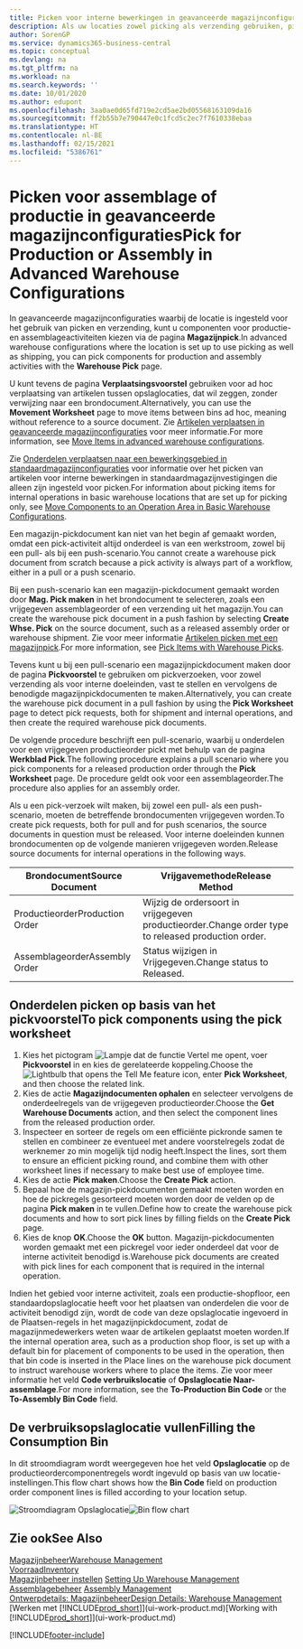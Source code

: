 ```yaml
---
title: Picken voor interne bewerkingen in geavanceerde magazijnconfiguraties
description: Als uw locaties zowel picking als verzending gebruiken, pickt u componenten voor productie- en assemblageactiviteiten op de pagina Magazijnpick.
author: SorenGP
ms.service: dynamics365-business-central
ms.topic: conceptual
ms.devlang: na
ms.tgt_pltfrm: na
ms.workload: na
ms.search.keywords: ''
ms.date: 10/01/2020
ms.author: edupont
ms.openlocfilehash: 3aa0ae0d65fd719e2cd5ae2bd05568163109da16
ms.sourcegitcommit: ff2b55b7e790447e0c1fcd5c2ec7f7610338ebaa
ms.translationtype: HT
ms.contentlocale: nl-BE
ms.lasthandoff: 02/15/2021
ms.locfileid: "5386761"
---
```

# <a name="pick-for-production-or-assembly-in-advanced-warehouse-configurations"></a><span data-ttu-id="6f19c-103">Picken voor assemblage of productie in geavanceerde magazijnconfiguraties</span><span class="sxs-lookup"><span data-stu-id="6f19c-103">Pick for Production or Assembly in Advanced Warehouse Configurations</span></span>
<span data-ttu-id="6f19c-104">In geavanceerde magazijnconfiguraties waarbij de locatie is ingesteld voor het gebruik van picken en verzending, kunt u componenten voor productie- en assemblageactiviteiten kiezen via de pagina **Magazijnpick**.</span><span class="sxs-lookup"><span data-stu-id="6f19c-104">In advanced warehouse configurations where the location is set up to use picking as well as shipping, you can pick components for production and assembly activities with the **Warehouse Pick** page.</span></span>  

<span data-ttu-id="6f19c-105">U kunt tevens de pagina **Verplaatsingsvoorstel** gebruiken voor ad hoc verplaatsing van artikelen tussen opslaglocaties, dat wil zeggen, zonder verwijzing naar een brondocument.</span><span class="sxs-lookup"><span data-stu-id="6f19c-105">Alternatively, you can use the **Movement Worksheet** page to move items between bins ad hoc, meaning without reference to a source document.</span></span> <span data-ttu-id="6f19c-106">Zie [Artikelen verplaatsen in geavanceerde magazijnconfiguraties](warehouse-how-to-move-items-in-advanced-warehousing.md) voor meer informatie.</span><span class="sxs-lookup"><span data-stu-id="6f19c-106">For more information, see [Move Items in advanced warehouse configurations](warehouse-how-to-move-items-in-advanced-warehousing.md).</span></span>  

<span data-ttu-id="6f19c-107">Zie [Onderdelen verplaatsen naar een bewerkingsgebied in standaardmagazijnconfiguraties](warehouse-how-to-move-components-to-an-operation-area-in-basic-warehousing.md) voor informatie over het picken van artikelen voor interne bewerkingen in standaardmagazijnvestigingen die alleen zijn ingesteld voor picken.</span><span class="sxs-lookup"><span data-stu-id="6f19c-107">For information about picking items for internal operations in basic warehouse locations that are set up for picking only, see [Move Components to an Operation Area in Basic Warehouse Configurations](warehouse-how-to-move-components-to-an-operation-area-in-basic-warehousing.md).</span></span>  

<span data-ttu-id="6f19c-108">Een magazijn-pickdocument kan niet van het begin af gemaakt worden, omdat een pick-activiteit altijd onderdeel is van een werkstroom, zowel bij een pull- als bij een push-scenario.</span><span class="sxs-lookup"><span data-stu-id="6f19c-108">You cannot create a warehouse pick document from scratch because a pick activity is always part of a workflow, either in a pull or a push scenario.</span></span>  

<span data-ttu-id="6f19c-109">Bij een push-scenario kan een magazijn-pickdocument gemaakt worden door **Mag. Pick maken** in het brondocument te selecteren, zoals een vrijgegeven assemblageorder of een verzending uit het magazijn.</span><span class="sxs-lookup"><span data-stu-id="6f19c-109">You can create the warehouse pick document in a push fashion by selecting **Create Whse. Pick** on the source document, such as a released assembly order or warehouse shipment.</span></span> <span data-ttu-id="6f19c-110">Zie voor meer informatie [Artikelen picken met een magazijnpick](warehouse-how-to-pick-items-for-warehouse-shipment.md).</span><span class="sxs-lookup"><span data-stu-id="6f19c-110">For more information, see [Pick Items with Warehouse Picks](warehouse-how-to-pick-items-for-warehouse-shipment.md).</span></span>  

<span data-ttu-id="6f19c-111">Tevens kunt u bij een pull-scenario een magazijnpickdocument maken door de pagina **Pickvoorstel** te gebruiken om pickverzoeken, voor zowel verzending als voor interne doeleinden, vast te stellen en vervolgens de benodigde magazijnpickdocumenten te maken.</span><span class="sxs-lookup"><span data-stu-id="6f19c-111">Alternatively, you can create the warehouse pick document in a pull fashion by using the **Pick Worksheet** page to detect pick requests, both for shipment and internal operations, and then create the required warehouse pick documents.</span></span>  

<span data-ttu-id="6f19c-112">De volgende procedure beschrijft een pull-scenario, waarbij u onderdelen voor een vrijgegeven productieorder pickt met behulp van de pagina **Werkblad Pick**.</span><span class="sxs-lookup"><span data-stu-id="6f19c-112">The following procedure explains a pull scenario where you pick components for a released production order through the **Pick Worksheet** page.</span></span> <span data-ttu-id="6f19c-113">De procedure geldt ook voor een assemblageorder.</span><span class="sxs-lookup"><span data-stu-id="6f19c-113">The procedure also applies for an assembly order.</span></span>  

<span data-ttu-id="6f19c-114">Als u een pick-verzoek wilt maken, bij zowel een pull- als een push-scenario, moeten de betreffende brondocumenten vrijgegeven worden.</span><span class="sxs-lookup"><span data-stu-id="6f19c-114">To create pick requests, both for pull and for push scenarios, the source documents in question must be released.</span></span> <span data-ttu-id="6f19c-115">Voor interne doeleinden kunnen brondocumenten op de volgende manieren vrijgegeven worden.</span><span class="sxs-lookup"><span data-stu-id="6f19c-115">Release source documents for internal operations in the following ways.</span></span>  

|<span data-ttu-id="6f19c-116">Brondocument</span><span class="sxs-lookup"><span data-stu-id="6f19c-116">Source Document</span></span>|<span data-ttu-id="6f19c-117">Vrijgavemethode</span><span class="sxs-lookup"><span data-stu-id="6f19c-117">Release Method</span></span>|  
|---------------------|--------------------|  
|<span data-ttu-id="6f19c-118">Productieorder</span><span class="sxs-lookup"><span data-stu-id="6f19c-118">Production Order</span></span>|<span data-ttu-id="6f19c-119">Wijzig de ordersoort in vrijgegeven productieorder.</span><span class="sxs-lookup"><span data-stu-id="6f19c-119">Change order type to released production order.</span></span>|  
|<span data-ttu-id="6f19c-120">Assemblageorder</span><span class="sxs-lookup"><span data-stu-id="6f19c-120">Assembly Order</span></span>|<span data-ttu-id="6f19c-121">Status wijzigen in Vrijgegeven.</span><span class="sxs-lookup"><span data-stu-id="6f19c-121">Change status to Released.</span></span>|  

## <a name="to-pick-components-using-the-pick-worksheet"></a><span data-ttu-id="6f19c-122">Onderdelen picken op basis van het pickvoorstel</span><span class="sxs-lookup"><span data-stu-id="6f19c-122">To pick components using the pick worksheet</span></span>  
1.  <span data-ttu-id="6f19c-123">Kies het pictogram ![Lampje dat de functie Vertel me opent](media/ui-search/search_small.png "Vertel me wat u wilt doen"), voer **Pickvoorstel** in en kies de gerelateerde koppeling.</span><span class="sxs-lookup"><span data-stu-id="6f19c-123">Choose the ![Lightbulb that opens the Tell Me feature](media/ui-search/search_small.png "Tell me what you want to do") icon, enter **Pick Worksheet**, and then choose the related link.</span></span>  
2.  <span data-ttu-id="6f19c-124">Kies de actie **Magazijndocumenten ophalen** en selecteer vervolgens de onderdeelregels van de vrijgegeven productieorder.</span><span class="sxs-lookup"><span data-stu-id="6f19c-124">Choose the **Get Warehouse Documents** action, and then select the component lines from the released production order.</span></span>  
3.  <span data-ttu-id="6f19c-125">Inspecteer en sorteer de regels om een efficiënte pickronde samen te stellen en combineer ze eventueel met andere voorstelregels zodat de werknemer zo min mogelijk tijd nodig heeft.</span><span class="sxs-lookup"><span data-stu-id="6f19c-125">Inspect the lines, sort them to ensure an efficient picking round, and combine them with other worksheet lines if necessary to make best use of employee time.</span></span>  
4.  <span data-ttu-id="6f19c-126">Kies de actie **Pick maken**.</span><span class="sxs-lookup"><span data-stu-id="6f19c-126">Choose the **Create Pick** action.</span></span>  
5.  <span data-ttu-id="6f19c-127">Bepaal hoe de magazijn-pickdocumenten gemaakt moeten worden en hoe de pickregels gesorteerd moeten worden door de velden op de pagina **Pick maken** in te vullen.</span><span class="sxs-lookup"><span data-stu-id="6f19c-127">Define how to create the warehouse pick documents and how to sort pick lines by filling fields on the **Create Pick** page.</span></span>  
6.  <span data-ttu-id="6f19c-128">Kies de knop **OK**.</span><span class="sxs-lookup"><span data-stu-id="6f19c-128">Choose the **OK** button.</span></span> <span data-ttu-id="6f19c-129">Magazijn-pickdocumenten worden gemaakt met een pickregel voor ieder onderdeel dat voor de interne activiteit benodigd is.</span><span class="sxs-lookup"><span data-stu-id="6f19c-129">Warehouse pick documents are created with pick lines for each component that is required in the internal operation.</span></span>  

<span data-ttu-id="6f19c-130">Indien het gebied voor interne activiteit, zoals een productie-shopfloor, een standaardopslaglocatie heeft voor het plaatsen van onderdelen die voor de activiteit benodigd zijn, wordt de code van deze opslaglocatie ingevoerd in de Plaatsen-regels in het magazijnpickdocument, zodat de magazijnmedewerkers weten waar de artikelen geplaatst moeten worden.</span><span class="sxs-lookup"><span data-stu-id="6f19c-130">If the internal operation area, such as a production shop floor, is set up with a default bin for placement of components to be used in the operation, then that bin code is inserted in the Place lines on the warehouse pick document to instruct warehouse workers where to place the items.</span></span> <span data-ttu-id="6f19c-131">Zie voor meer informatie het veld **Code verbruikslocatie** of **Opslaglocatie Naar-assemblage**.</span><span class="sxs-lookup"><span data-stu-id="6f19c-131">For more information, see the **To-Production Bin Code** or the **To-Assembly Bin Code** field.</span></span>

## <a name="filling-the-consumption-bin"></a><span data-ttu-id="6f19c-132">De verbruiksopslaglocatie vullen</span><span class="sxs-lookup"><span data-stu-id="6f19c-132">Filling the Consumption Bin</span></span>
<span data-ttu-id="6f19c-133">In dit stroomdiagram wordt weergegeven hoe het veld **Opslaglocatie** op de productieordercomponentregels wordt ingevuld op basis van uw locatie-instellingen.</span><span class="sxs-lookup"><span data-stu-id="6f19c-133">This flow chart shows how the **Bin Code** field on production order component lines is filled according to your location setup.</span></span>

<span data-ttu-id="6f19c-134">![Stroomdiagram Opslaglocatie](media/binflow.png "BinFlow")</span><span class="sxs-lookup"><span data-stu-id="6f19c-134">![Bin flow chart](media/binflow.png "BinFlow")</span></span>  

## <a name="see-also"></a><span data-ttu-id="6f19c-135">Zie ook</span><span class="sxs-lookup"><span data-stu-id="6f19c-135">See Also</span></span>
[<span data-ttu-id="6f19c-136">Magazijnbeheer</span><span class="sxs-lookup"><span data-stu-id="6f19c-136">Warehouse Management</span></span>](warehouse-manage-warehouse.md)  
[<span data-ttu-id="6f19c-137">Voorraad</span><span class="sxs-lookup"><span data-stu-id="6f19c-137">Inventory</span></span>](inventory-manage-inventory.md)  
<span data-ttu-id="6f19c-138">[Magazijnbeheer instellen](warehouse-setup-warehouse.md)   </span><span class="sxs-lookup"><span data-stu-id="6f19c-138">[Setting Up Warehouse Management](warehouse-setup-warehouse.md)   </span></span>  
<span data-ttu-id="6f19c-139">[Assemblagebeheer](assembly-assemble-items.md)  </span><span class="sxs-lookup"><span data-stu-id="6f19c-139">[Assembly Management](assembly-assemble-items.md)  </span></span>  
[<span data-ttu-id="6f19c-140">Ontwerpdetails: Magazijnbeheer</span><span class="sxs-lookup"><span data-stu-id="6f19c-140">Design Details: Warehouse Management</span></span>](design-details-warehouse-management.md)  
<span data-ttu-id="6f19c-141">[Werken met [!INCLUDE[prod_short](includes/prod_short.md)]](ui-work-product.md)</span><span class="sxs-lookup"><span data-stu-id="6f19c-141">[Working with [!INCLUDE[prod_short](includes/prod_short.md)]](ui-work-product.md)</span></span>


[!INCLUDE[footer-include](includes/footer-banner.md)]
